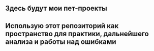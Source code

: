 
## Здесь будут мои пет-проекты 
## Использую этот репозиторий как пространство для практики, дальнейшего анализа и работы над ошибками
